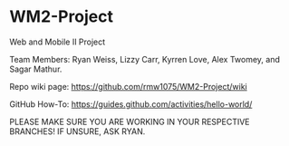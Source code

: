 # WM2-Project
Web and Mobile II Project

Team Members: Ryan Weiss, Lizzy Carr, Kyrren Love, Alex Twomey, and Sagar Mathur.

Repo wiki page: https://github.com/rmw1075/WM2-Project/wiki

GitHub How-To: https://guides.github.com/activities/hello-world/

PLEASE MAKE SURE YOU ARE WORKING IN YOUR RESPECTIVE BRANCHES! IF UNSURE, ASK RYAN.
